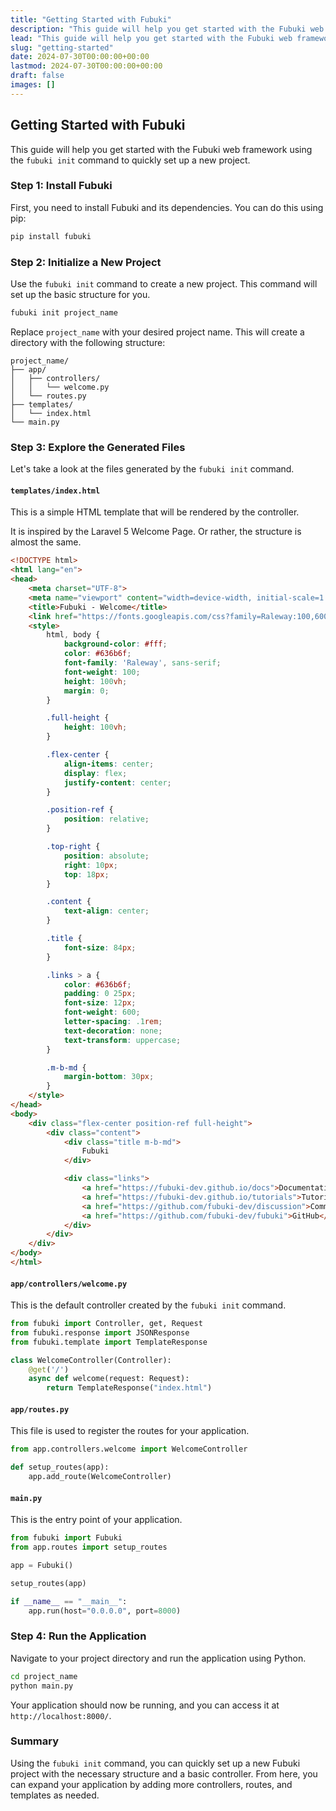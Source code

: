 ```yaml
---
title: "Getting Started with Fubuki"
description: "This guide will help you get started with the Fubuki web framework. We'll cover the basic setup, project structure, and how to define routes using controllers."
lead: "This guide will help you get started with the Fubuki web framework. We'll cover the basic setup, project structure, and how to define routes using controllers."
slug: "getting-started"
date: 2024-07-30T00:00:00+00:00
lastmod: 2024-07-30T00:00:00+00:00
draft: false
images: []
---
```

## Getting Started with Fubuki

This guide will help you get started with the Fubuki web framework using the `fubuki init` command to quickly set up a new project.

### Step 1: Install Fubuki

First, you need to install Fubuki and its dependencies. You can do this using pip:

```bash
pip install fubuki
```

### Step 2: Initialize a New Project

Use the `fubuki init` command to create a new project. This command will set up the basic structure for you.

```bash
fubuki init project_name
```

Replace `project_name` with your desired project name. This will create a directory with the following structure:

```
project_name/
├── app/
│   ├── controllers/
│   │   └── welcome.py
│   └── routes.py
├── templates/
│   └── index.html
└── main.py
```

### Step 3: Explore the Generated Files

Let's take a look at the files generated by the `fubuki init` command.

#### `templates/index.html`

This is a simple HTML template that will be rendered by the controller.

It is inspired by the Laravel 5 Welcome Page. Or rather, the structure is almost the same.
```html
<!DOCTYPE html>
<html lang="en">
<head>
    <meta charset="UTF-8">
    <meta name="viewport" content="width=device-width, initial-scale=1.0">
    <title>Fubuki - Welcome</title>
    <link href="https://fonts.googleapis.com/css?family=Raleway:100,600" rel="stylesheet" type="text/css">
    <style>
        html, body {
            background-color: #fff;
            color: #636b6f;
            font-family: 'Raleway', sans-serif;
            font-weight: 100;
            height: 100vh;
            margin: 0;
        }

        .full-height {
            height: 100vh;
        }

        .flex-center {
            align-items: center;
            display: flex;
            justify-content: center;
        }

        .position-ref {
            position: relative;
        }

        .top-right {
            position: absolute;
            right: 10px;
            top: 18px;
        }

        .content {
            text-align: center;
        }

        .title {
            font-size: 84px;
        }

        .links > a {
            color: #636b6f;
            padding: 0 25px;
            font-size: 12px;
            font-weight: 600;
            letter-spacing: .1rem;
            text-decoration: none;
            text-transform: uppercase;
        }

        .m-b-md {
            margin-bottom: 30px;
        }
    </style>
</head>
<body>
    <div class="flex-center position-ref full-height">
        <div class="content">
            <div class="title m-b-md">
                Fubuki
            </div>

            <div class="links">
                <a href="https://fubuki-dev.github.io/docs">Documentation</a>
                <a href="https://fubuki-dev.github.io/tutorials">Tutorials</a>
                <a href="https://github.com/fubuki-dev/discussion">Community</a>
                <a href="https://github.com/fubuki-dev/fubuki">GitHub</a>
            </div>
        </div>
    </div>
</body>
</html>
```

#### `app/controllers/welcome.py`

This is the default controller created by the `fubuki init` command.

```python
from fubuki import Controller, get, Request
from fubuki.response import JSONResponse
from fubuki.template import TemplateResponse

class WelcomeController(Controller):
    @get('/')
    async def welcome(request: Request):
        return TemplateResponse("index.html")
```

#### `app/routes.py`

This file is used to register the routes for your application.

```python
from app.controllers.welcome import WelcomeController

def setup_routes(app):
    app.add_route(WelcomeController)
```

#### `main.py`

This is the entry point of your application.

```python
from fubuki import Fubuki
from app.routes import setup_routes

app = Fubuki()

setup_routes(app)

if __name__ == "__main__":
    app.run(host="0.0.0.0", port=8000)
```

### Step 4: Run the Application

Navigate to your project directory and run the application using Python.

```bash
cd project_name
python main.py
```

Your application should now be running, and you can access it at `http://localhost:8000/`.

### Summary

Using the `fubuki init` command, you can quickly set up a new Fubuki project with the necessary structure and a basic controller. From here, you can expand your application by adding more controllers, routes, and templates as needed.